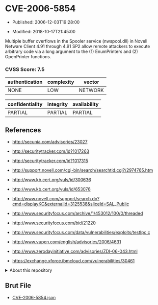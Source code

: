 # CVE-2006-5854

- Published: 2006-12-03T19:28:00

- Modified: 2018-10-17T21:45:00

Multiple buffer overflows in the Spooler service (nwspool.dll) in Novell Netware Client 4.91 through 4.91 SP2 allow remote attackers to execute arbitrary code via a long argument to the (1) EnumPrinters and (2) OpenPrinter functions.

### CVSS Score: **7.5**

| authentication | complexity | vector |
| --- | --- | --- |
| NONE | LOW | NETWORK |

| confidentiality | integrity | availability |
| --- | --- | --- |
| PARTIAL | PARTIAL | PARTIAL |

## References

* http://secunia.com/advisories/23027

* http://securitytracker.com/id?1017263

* http://securitytracker.com/id?1017315

* http://support.novell.com/cgi-bin/search/searchtid.cgi?/2974765.htm

* http://www.kb.cert.org/vuls/id/300636

* http://www.kb.cert.org/vuls/id/653076

* http://www.novell.com/support/search.do?cmd=displayKC&externalId=3125538&sliceId=SAL_Public

* http://www.securityfocus.com/archive/1/453012/100/0/threaded

* http://www.securityfocus.com/bid/21220

* http://www.securityfocus.com/data/vulnerabilities/exploits/testlpc.c

* http://www.vupen.com/english/advisories/2006/4631

* http://www.zerodayinitiative.com/advisories/ZDI-06-043.html

* https://exchange.xforce.ibmcloud.com/vulnerabilities/30461

<details>
<summary>About this repository</summary> 

  This repository is part of the project [Live Hack CVE](https://github.com/Live-Hack-CVE). Main website can be found [www.live-hack.org](https://www.live-hack.org) 
  
  Made by [Sn0wAlice](https://github.com/Sn0wAlice) for the people that care about security and need to have a feed of the latest CVEs. Hope you enjoy it, don't forget to star the repo and follow me on [Twitter](https://twitter.com/Sn0wAlice) and [Github](https://github.com/Sn0wAlice). And that is my [personnal website](https://www.alice-snow.me/)

  - [Home Page](https://github.com/Live-Hack-CVE)
  - [Framework](https://github.com/Live-Hack-CVE/cve-framework)
  - [CVE database](https://github.com/Live-Hack-CVE/full_database)
  - [Changelog](https://github.com/Live-Hack-CVE/Changelog)
</details>

## Brut File

* [CVE-2006-5854.json](https://raw.githubusercontent.com/Live-Hack-CVE/full_database/main/cves/2006/CVE-2006-5854.json)

